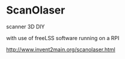 # ScanOlaser
scanner 3D DIY

with use of freeLSS software running on a RPI

http://www.invent2main.org/scanolaser.html
